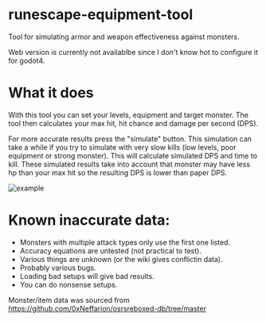 # runescape-equipment-tool

Tool for simulating armor and weapon effectiveness against monsters.

Web version is currently not availablbe since I don't know hot to configure it for godot4.

# What it does

With this tool you can set your levels, equipment and target monster.
The tool then calculates your max hit, hit chance and damage per second (DPS).

For more accurate results press the "simulate" button. This simulation can take a while if you try to simulate with very slow kills (low levels, poor equipment or strong monster). This will calculate simulated DPS and time to kill.
These simulated results take into account that monster may have less hp than your max hit so the resulting DPS is lower than paper DPS.

![example](https://user-images.githubusercontent.com/22011552/163157956-8291a9d3-2b92-4864-bd01-e92d45efc513.png)


# Known inaccurate data:
* Monsters with multiple attack types only use the first one listed.
* Accuracy equations are untested (not practical to test).
* Various things are unknown (or the wiki gives conflictin data).
* Probably various bugs.
* Loading bad setups will give bad results.
* You can do nonsense setups.

Monster/item data was sourced from https://github.com/0xNeffarion/osrsreboxed-db/tree/master
